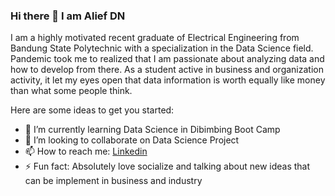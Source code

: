 ### Hi there 👋 I am Alief DN 

I am a highly motivated recent graduate of Electrical Engineering from Bandung State Polytechnic with a specialization in the Data Science field. Pandemic took me to realized that I am passionate about analyzing data and how to develop from there. As a student active in business and organization activity, it let my eyes open that data information is worth equally like money than what some people think. 

Here are some ideas to get you started:

- 🔭 I’m currently learning Data Science in Dibimbing Boot Camp
- 👯 I’m looking to collaborate on Data Science Project
- 📫 How to reach me: [Linkedin](https://www.linkedin.com/in/alief-devara-nabil/)
- ⚡ Fun fact: Absolutely love socialize and talking about new ideas that can be implement in business and industry

